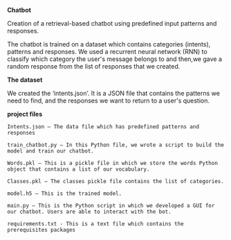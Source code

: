 **Chatbot**

Creation of a retrieval-based chatbot using predefined input patterns and responses.

The chatbot is trained on a dataset which contains categories (intents), patterns and responses. 
We used a  recurrent neural network (RNN) to classify which category the user's message belongs to and then,we gave a random response from the list of responses that we created.


**The dataset**

We created the ‘intents.json’. It is a JSON file that contains the patterns we need to find, and the responses we want to return to a user's question.

**project files**

    Intents.json – The data file which has predefined patterns and responses

    train_chatbot.py – In this Python file, we wrote a script to build the model and train our chatbot.

    Words.pkl – This is a pickle file in which we store the words Python object that contains a list of our vocabulary.

    Classes.pkl – The classes pickle file contains the list of categories.

    model.h5 – This is the trained model.

    main.py – This is the Python script in which we developed a GUI for our chatbot. Users are able to interact with the bot.
    
    requirements.txt - This is a text file which contains the prerequisites packages
